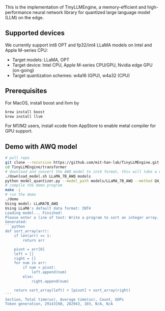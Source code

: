 This is the implementation of TinyLLMEngine, a memory-efficient and high-performance neural network library for quantized large language model (LLM) on the edge.

## Supported devices

We currently support int8 OPT and fp32/int4 LLaMA models on Intel and Apple M-series CPU:

- Target models: LLaMA, OPT
- Target device: Intel CPU, Apple M-series CPU/GPU, Nvidia edge GPU (on-going)
- Target quantization schemes: w4a16 (GPU), w4a32 (CPU)

## Prerequisites

For MacOS, install boost and llvm by

```bash
brew install boost
brew install llvm
```

For M1/M2 users, install xcode from AppStore to enable metal compiler for GPU support.

## Demo with AWQ model

````bash
# pull repo
git clone --recursive https://github.com/mit-han-lab/TinyLLMEngine.git
cd TinyLLMEngine/transformer
# download and convert the AWQ model to int4 format, this will take a while...
./download_model.sh LLaMA_7B_AWQ models
python model_quantizer.py --model_path models/LLaMA_7B_AWQ --method Q4_0 # Use Q4_2 for M1/M2 MacBook
# compile the demo program
make -j
# run the demo
./demo
Using model: LLaMA7B_AWQ
Using LLaMA's default data format: INT4
Loading model... Finished!
Please enter a line of text: Write a program to sort an integer array. # instruction
Generated:
```python
def sort_array(arr):
    if len(arr) <= 1:
        return arr

    pivot = arr[0]
    left = []
    right = []
    for num in arr:
        if num < pivot:
            left.append(num)
        else:
            right.append(num)

    return sort_array(left) + [pivot] + sort_array(right)
```
Section, Total time(us), Average time(us), Count, GOPs
Token generation, 29143198, 282943, 103, N/A, N/A

````
